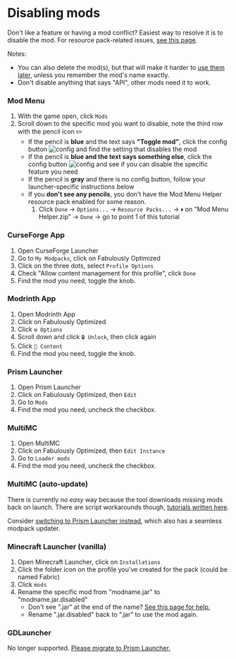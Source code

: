 # Disabling mods

Don't like a feature or having a mod conflict? Easiest way to resolve it is to disable the mod. For resource pack-related issues, [see this page](resource-pack-issues.md).

Notes:

* You can also delete the mod(s), but that will make it harder to [use them later](adding-more-mods.md), unless you remember the mod's name exactly.
* Don't disable anything that says "API", other mods need it to work.

### Mod Menu

1. With the game open, click `Mods`
2. Scroll down to the specific mod you want to disable, note the third row with the pencil icon ✏️
   * If the pencil is **blue** and the text says **"Toggle mod"**, click the config button ![config](https://i.ibb.co/j35cBtn/image.png) and find the setting that disables the mod
   * If the pencil is **blue and the text says something else**, click the config button ![config](https://i.ibb.co/j35cBtn/image.png) and see if you can disable the specific feature you need
   * If the pencil is **gray** and there is no config button, follow your launcher-specific instructions below
   * If you **don't see any pencils**, you don't have the Mod Menu Helper resource pack enabled for some reason.
     1. Click `Done` → `Options...` → `Resource Packs...` → `⏵` on "Mod Menu Helper.zip" → `Done` → go to point 1 of this tutorial

### CurseForge App

1. Open CurseForge Launcher
2. Go to `My Modpacks`, click on Fabulously Optimized
3. Click on the three dots, select `Profile Options`
4. Check "Allow content management for this profile", click `Done`
5. Find the mod you need, toggle the knob.

### Modrinth App

1. Open Modrinth App
2. Click on Fabulously Optimized
3. Click `⚙️ Options`
4. Scroll down and click `🔒 Unlock`, then click again
5. Click `🧊 Content`
6. Find the mod you need, toggle the knob.

### Prism Launcher

1. Open Prism Launcher
2. Click on Fabulously Optimized, then `Edit`
3. Go to `Mods`
4. Find the mod you need, uncheck the checkbox.

### MultiMC

1. Open MultiMC
2. Click on Fabulously Optimized, then `Edit Instance`
3. Go to `Loader mods`
4. Find the mod you need, uncheck the checkbox.

### MultiMC (auto-update)

There is currently no _easy_ way because the tool downloads missing mods back on launch. There are script workarounds though, [tutorials written here](multimc-auto-update.md#can-i-ignore-some-of-the-mods).

Consider [switching to Prism Launcher instead,](install-instructions.md#prism-launcher) which also has a seamless modpack updater.

### Minecraft Launcher (vanilla)

1. Open Minecraft Launcher, click on `Installations`
2. Click the folder icon on the profile you've created for the pack (could be named Fabric)
3. Click `mods`
4. Rename the specific mod from "modname.jar" to "modname.jar.disabled"
   * Don't see ".jar" at the end of the name? [See this page for help.](https://www.thewindowsclub.com/show-file-extensions-in-windows)
   * Rename ".jar.disabled" back to ".jar" to use the mod again.

### GDLauncher

No longer supported. [Please migrate to Prism Launcher.](install-instructions.md#gdlauncher)
